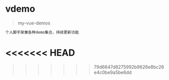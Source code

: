 # vdemo

> my-vue-demos

``` bash
个人脚手架兼各种demo集合，持续更新功能
```
<<<<<<< HEAD
=======

>>>>>>> 79d6647d8275992b9626e8bc26e4c0be9a5be6dd
